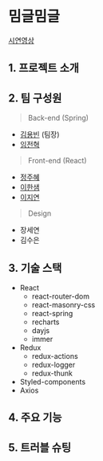 # 밈글밈글

[시연영상](https://www.youtube.com/watch?v=0FW30mV3Jgs)


## 1. 프로젝트 소개
## 2. 팀 구성원
> Back-end (Spring)
* [김용빈](https://github.com/Zabee52) (팀장)
* [임전혁](https://github.com/yarogono)
> Front-end (React)
* [정주혜](https://github.com/zubetcha)
* [이한샘](https://github.com/undriedspring)
* [이지연](https://github.com/zhiyeonyi)
> Design
* 장세연
* 김수은
## 3. 기술 스택
* React
  - react-router-dom
  - react-masonry-css
  - react-spring
  - recharts
  - dayjs
  - immer
* Redux
  - redux-actions
  - redux-logger
  - redux-thunk
* Styled-components
* Axios
## 4. 주요 기능
## 5. 트러블 슈팅
